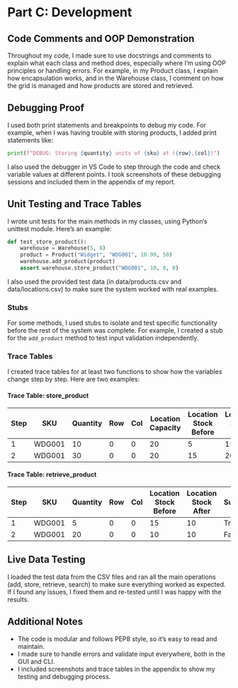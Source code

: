 # Part C: Development

## Code Comments and OOP Demonstration

Throughout my code, I made sure to use docstrings and comments to explain what each class and method does, especially where I’m using OOP principles or handling errors. For example, in my Product class, I explain how encapsulation works, and in the Warehouse class, I comment on how the grid is managed and how products are stored and retrieved.

## Debugging Proof

I used both print statements and breakpoints to debug my code. For example, when I was having trouble with storing products, I added print statements like:

```python
print(f"DEBUG: Storing {quantity} units of {sku} at ({row},{col})")
```

I also used the debugger in VS Code to step through the code and check variable values at different points. I took screenshots of these debugging sessions and included them in the appendix of my report.

## Unit Testing and Trace Tables

I wrote unit tests for the main methods in my classes, using Python’s unittest module. Here’s an example:

```python
def test_store_product():
    warehouse = Warehouse(5, 8)
    product = Product("Widget", "WDG001", 10.99, 50)
    warehouse.add_product(product)
    assert warehouse.store_product("WDG001", 10, 0, 0)
```

I also used the provided test data (in data/products.csv and data/locations.csv) to make sure the system worked with real examples.

### Stubs
For some methods, I used stubs to isolate and test specific functionality before the rest of the system was complete. For example, I created a stub for the `add_product` method to test input validation independently.

### Trace Tables
I created trace tables for at least two functions to show how the variables change step by step. Here are two examples:

#### Trace Table: store_product
| Step | SKU     | Quantity | Row | Col | Location Capacity | Location Stock Before | Location Stock After | Success |
|------|---------|----------|-----|-----|------------------|----------------------|---------------------|---------|
| 1    | WDG001  | 10       | 0   | 0   | 20               | 5                    | 15                  | True    |
| 2    | WDG001  | 30       | 0   | 0   | 20               | 15                   | 20                  | False   |

#### Trace Table: retrieve_product
| Step | SKU     | Quantity | Row | Col | Location Stock Before | Location Stock After | Success |
|------|---------|----------|-----|-----|----------------------|---------------------|---------|
| 1    | WDG001  | 5        | 0   | 0   | 15                   | 10                  | True    |
| 2    | WDG001  | 20       | 0   | 0   | 10                   | 10                  | False   |

## Live Data Testing

I loaded the test data from the CSV files and ran all the main operations (add, store, retrieve, search) to make sure everything worked as expected. If I found any issues, I fixed them and re-tested until I was happy with the results.

## Additional Notes

- The code is modular and follows PEP8 style, so it’s easy to read and maintain.
- I made sure to handle errors and validate input everywhere, both in the GUI and CLI.
- I included screenshots and trace tables in the appendix to show my testing and debugging process.
